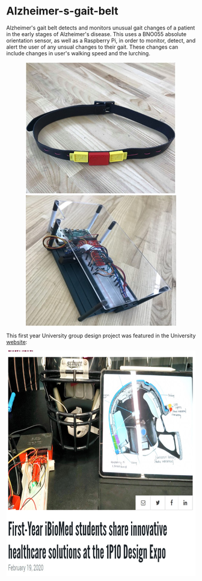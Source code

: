 # Alzheimer-s-gait-belt
Alzheimer's gait belt detects and monitors unusual gait changes of a patient  in the early stages of Alzheimer's disease.
This uses a BNO055 absolute orientation sensor, as well as a Raspberry Pi, in order to monitor, detect, and alert the user of any unsual changes to their gait.
These changes can include changes in user's walking speed and the lurching. 


<p float="left" align="center">
  <img src="/gaitBelt.jpg" width="400" height="350"  >
  <img src="/board.jpg" width="400" height="350" >
</p>

This first year University group design project was featured in the University [website](https://www.eng.mcmaster.ca/ibiomed/news/first-year-ibiomed-students-share-innovative-healthcare-solutions-1p10-design-expo):

<p align="center">
 <img src="/article.jpg" width="600" height="600" >
</p>

